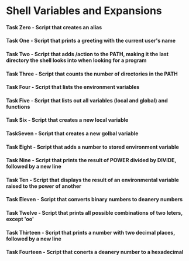 # Shell Variables and Expansions
#### Task Zero - Script that creates an alias
#### Task One - Script that prints a greeting with the current user's name
#### Task Two - Script that adds /action to the PATH, making it the last directory the shell looks into when looking for a program
#### Task Three - Script that counts the number of directories in the PATH
#### Task Four - Script that lists the environment variables
#### Task Five - Script that lists out all variables (local and global) and functions
#### Task Six - Script that creates a new local variable
#### TaskSeven - Script that creates a new golbal variable
#### Task Eight - Script that adds a number to stored environment variable
 #### Task Nine - Script that prints the result of POWER divided by DIVIDE, followed by a new line
#### Task Ten - Script that displays the result of an environmental variable raised to the power of another
#### Task Eleven - Script that converts binary numbers to deanery numbers
#### Task Twelve - Script that prints all possible combinations of two leters, except 'oo'
#### Task Thirteen - Script that prints a number with two decimal places, followed by a new line
#### Task Fourteen - Script that conerts a deanery number to a hexadecimal
